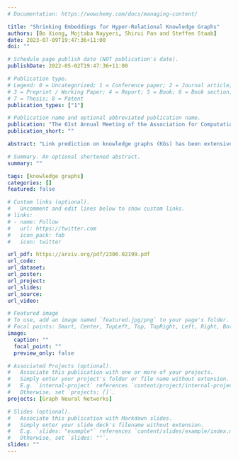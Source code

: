 ```yaml
---
# Documentation: https://wowchemy.com/docs/managing-content/

title: "Shrinking Embeddings for Hyper-Relational Knowledge Graphs"
authors: [Bo Xiong, Mojtaba Nayyeri, Shirui Pan and Steffen Staab]
date: 2023-07-09T19:47:36+11:00
doi: ""

# Schedule page publish date (NOT publication's date).
publishDate: 2022-05-02T19:47:36+11:00

# Publication type.
# Legend: 0 = Uncategorized; 1 = Conference paper; 2 = Journal article;
# 3 = Preprint / Working Paper; 4 = Report; 5 = Book; 6 = Book section;
# 7 = Thesis; 8 = Patent
publication_types: ["1"]

# Publication name and optional abbreviated publication name.
publication: "The 61st Annual Meeting of the Association for Computational Linguistics (ACL-23), Toronto, Canada, July 9-14, 2023 (CORE A*)"
publication_short: ""

abstract: "Link prediction on knowledge graphs (KGs) has been extensively studied on binary relational KGs, wherein each fact is represented by a triple. A significant amount of important knowledge, however, is represented by hyper-relational facts where each fact is composed of a primal triple and a set of qualifiers comprising a key-value pair that allows for expressing more complicated semantics. Although some recent works have proposed to embed hyper-relational KGs, these methods fail to capture essential inference patterns of hyper-relational facts such as qualifier monotonicity, qualifier implication, and qualifier mutual exclusion, limiting their generalization capability. To unlock this, we present ShrinkE, a geometric hyper-relational KG embedding method aiming to explicitly model these patterns. ShrinkE models the primal triple as a spatial-functional transformation from the head into a relation-specific box. Each qualifier ``shrinks'' the box to narrow down the possible answer set and, thus, realizes qualifier monotonicity. The spatial relationships between the qualifier boxes allow for modeling core inference patterns of qualifiers such as implication and mutual exclusion. Experimental results demonstrate ShrinkE's superiority on three benchmarks of hyper-relational KGs."

# Summary. An optional shortened abstract.
summary: ""

tags: [knowledge graphs]
categories: []
featured: false

# Custom links (optional).
#   Uncomment and edit lines below to show custom links.
# links:
# - name: Follow
#   url: https://twitter.com
#   icon_pack: fab
#   icon: twitter

url_pdf: https://arxiv.org/pdf/2306.02199.pdf
url_code: 
url_dataset:
url_poster:
url_project:
url_slides:
url_source:
url_video:

# Featured image
# To use, add an image named `featured.jpg/png` to your page's folder. 
# Focal points: Smart, Center, TopLeft, Top, TopRight, Left, Right, BottomLeft, Bottom, BottomRight.
image:
  caption: ""
  focal_point: ""
  preview_only: false

# Associated Projects (optional).
#   Associate this publication with one or more of your projects.
#   Simply enter your project's folder or file name without extension.
#   E.g. `internal-project` references `content/project/internal-project/index.md`.
#   Otherwise, set `projects: []`.
projects: [Graph Neural Networks]

# Slides (optional).
#   Associate this publication with Markdown slides.
#   Simply enter your slide deck's filename without extension.
#   E.g. `slides: "example"` references `content/slides/example/index.md`.
#   Otherwise, set `slides: ""`.
slides: ""
---
```

